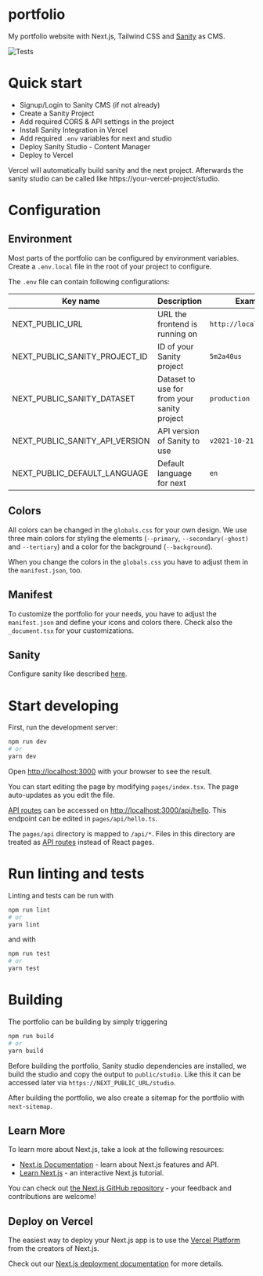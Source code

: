 # portfolio

My portfolio website with Next.js, Tailwind CSS and [Sanity](https://sanity.io/) as CMS.

![Tests](https://github.com/gylxan/portfolio/actions/workflows/main.yml/badge.svg)

# Quick start
- Signup/Login to Sanity CMS (if not already)
- Create a Sanity Project
- Add required CORS & API settings in the project
- Install Sanity Integration in Vercel
- Add required `.env` variables for next and studio
- Deploy Sanity Studio - Content Manager
- Deploy to Vercel

Vercel will automatically build sanity and the next project.
Afterwards the sanity studio can be called like https://your-vercel-project/studio.

# Configuration

## Environment

Most parts of the portfolio can be configured by environment variables.
Create a `.env.local` file in the root of your project to configure.

The `.env` file can contain following configurations:

| Key name                       | Description                                 | Example                 |
|--------------------------------|---------------------------------------------|-------------------------|
| NEXT_PUBLIC_URL                | URL the frontend is running on              | `http://localhost:3000` |
| NEXT_PUBLIC_SANITY_PROJECT_ID  | ID of your Sanity project                   | `5m2a40us`              |                                                                                                                                                                                                                                                                                                                                                                                                                                                                                                                                                    |                                                                                                                                                                                                                                                                                                                                                                                                                                                                                                                                                                |
| NEXT_PUBLIC_SANITY_DATASET     | Dataset to use for from your sanity project | `production`            |                                                                                                                                                                                                                                                                                                                                                                                                                                                                                                                                                    |                                                                                                                                                                                                                                                                                                                                                                                                                                                                                                                                                                |
| NEXT_PUBLIC_SANITY_API_VERSION | API version of Sanity to use                | `v2021-10-21`           |                                                                                                                                                                                                                                                                                                                                                                                                                                                                                                                                                    |                                                                                                                                                                                                                                                                                                                                                                                                                                                                                                                                                                |
| NEXT_PUBLIC_DEFAULT_LANGUAGE   | Default language for next                   | `en`                    |                                                                                                                                                                                                                                                                                                                                                                                                                                                                                                                                                    |                                                                                                                                                                                                                                                                                                                                                                                                                                                                                                                                                                |

## Colors

All colors can be changed in the `globals.css` for your own design.
We use three main colors for styling the elements (`--primary`, `--secondary(-ghost)` and `--tertiary`) and a color for the background (`--background`).

When you change the colors in the `globals.css` you have to adjust them in the `manifest.json`, too.

## Manifest

To customize the portfolio for your needs, you have to adjust the `manifest.json` and define your icons and colors there.
Check also the `_document.tsx` for your customizations.

## Sanity
Configure sanity like described [here](./studio/README.md).

# Start developing

First, run the development server:

```bash
npm run dev
# or
yarn dev
```

Open [http://localhost:3000](http://localhost:3000) with your browser to see the result.

You can start editing the page by modifying `pages/index.tsx`. The page auto-updates as you edit the file.

[API routes](https://nextjs.org/docs/api-routes/introduction) can be accessed on [http://localhost:3000/api/hello](http://localhost:3000/api/hello). This endpoint can be edited in `pages/api/hello.ts`.

The `pages/api` directory is mapped to `/api/*`. Files in this directory are treated as [API routes](https://nextjs.org/docs/api-routes/introduction) instead of React pages.

# Run linting and tests

Linting and tests can be run with

```bash
npm run lint
# or
yarn lint
```

and with

```bash
npm run test
# or
yarn test
```

# Building

The portfolio can be building by simply triggering

```bash
npm run build
# or
yarn build
```

Before building the portfolio, Sanity studio dependencies are installed, we build the studio and copy the output to `public/studio`. 
Like this it can be accessed later via `https://NEXT_PUBLIC_URL/studio`.

After building the portfolio, we also create a sitemap for the portfolio with `next-sitemap`.

## Learn More

To learn more about Next.js, take a look at the following resources:

- [Next.js Documentation](https://nextjs.org/docs) - learn about Next.js features and API.
- [Learn Next.js](https://nextjs.org/learn) - an interactive Next.js tutorial.

You can check out [the Next.js GitHub repository](https://github.com/vercel/next.js/) - your feedback and contributions are welcome!

## Deploy on Vercel

The easiest way to deploy your Next.js app is to use the [Vercel Platform](https://vercel.com/new?utm_medium=default-template&filter=next.js&utm_source=create-next-app&utm_campaign=create-next-app-readme) from the creators of Next.js.

Check out our [Next.js deployment documentation](https://nextjs.org/docs/deployment) for more details.

